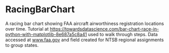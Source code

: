 # RacingBarChart
A racing bar chart showing FAA aircraft airworthiness registration locations over time. Tutorial at https://towardsdatascience.com/bar-chart-race-in-python-with-matplotlib-8e687a5c8a41 used to walk through steps. Data accessed at www.faa.gov and field created for NTSB regional assignments to group states.
